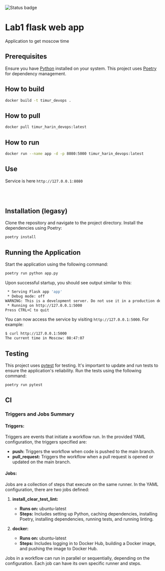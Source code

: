 ![Status badge](https://github.com/timur-harin/S24-core-course-labs/.github/workflows/python.yml/badge.svg)


# Lab1 flask web app

Application to get moscow time

## Prerequisites

Ensure you have [Python](https://www.python.org/) installed on your system. This
project uses [Poetry](https://python-poetry.org/) for dependency management.


## How to build

```bash
docker build -t timur_devops .
```

## How to pull

```bash
docker pull timur_harin_devops:latest 
```

## How to run

```bash
docker run --name app -d -p 8080:5000 timur_harin_devops:latest
```

## Use

Service is here `http://127.0.0.1:8080`

<br> <br/>

## Installation (legasy)

Clone the repository and navigate to the project directory. Install the
dependencies using Poetry:

```bash
poetry install
```

## Running the Application

Start the application using the following command:

```bash
poetry run python app.py                 
```

Upon successful startup, you should see output similar to this:

```bash
 * Serving Flask app 'app'
 * Debug mode: off
WARNING: This is a development server. Do not use it in a production deployment. Use a production WSGI server instead.
 * Running on http://127.0.0.1:5000
Press CTRL+C to quit
```

You can now access the service by visiting `http://127.0.0.1:5000`. For example:

```bash
$ curl http://127.0.0.1:5000
The current time in Moscow: 08:47:07
```

## Testing

This project uses [pytest](https://docs.pytest.org/en/7.4.x/) for testing. It's
important to update and run tests to ensure the application's reliability. Run
the tests using the following command:

```bash
poetry run pytest
```

## CI

### Triggers and Jobs Summary

#### Triggers:
Triggers are events that initiate a workflow run. In the provided YAML configuration, the triggers specified are:
- **push:** Triggers the workflow when code is pushed to the main branch.
- **pull_request:** Triggers the workflow when a pull request is opened or updated on the main branch.

#### Jobs:
Jobs are a collection of steps that execute on the same runner. In the YAML configuration, there are two jobs defined:
1. **install_clear_test_lint:**
   - **Runs on:** ubuntu-latest
   - **Steps:** Includes setting up Python, caching dependencies, installing Poetry, installing dependencies, running tests, and running linting.

2. **docker:**
   - **Runs on:** ubuntu-latest
   - **Steps:** Includes logging in to Docker Hub, building a Docker image, and pushing the image to Docker Hub.

Jobs in a workflow can run in parallel or sequentially, depending on the configuration. Each job can have its own specific runner and steps.